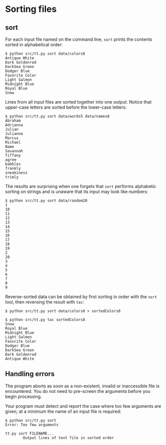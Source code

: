 # Sorting files

## sort

For each input file named on the command line, `sort` prints the contents sorted in alphabetical order:

    $ python src/tt.py sort data/colors8
    Antique White
    Dark Goldenrod
    DarkSea Green
    Dodger Blue
    Favorite Color
    Light Salmon
    Midnight Blue
    Royal Blue
    Snow


Lines from all input files are sorted together into one output.  Notice that upper-case letters are sorted before the lower-case letters:

    $ python src/tt.py sort data/words5 data/names8
    Abraham
    Adrianna
    Julian
    Julianna
    Marcus
    Michael
    Name
    Savannah
    Tiffany
    agree
    babbles
    frankly
    sneakiness
    trimly


The results are surprising when one forgets that `sort` performs alphabetic
sorting on strings and is unaware that its input may look like numbers:

    $ python src/tt.py sort data/random20
    1
    10
    11
    12
    13
    14
    15
    16
    17
    18
    19
    2
    20
    3
    4
    5
    6
    7
    8
    9


Reverse-sorted data can be obtained by first sorting in order with the `sort`
tool, then reversing the result with `tac`:

    $ python src/tt.py sort data/colors8 > sortedColors8

    $ python src/tt.py tac sortedColors8
    Snow
    Royal Blue
    Midnight Blue
    Light Salmon
    Favorite Color
    Dodger Blue
    DarkSea Green
    Dark Goldenrod
    Antique White


## Handling errors

The program aborts as soon as a non-existent, invalid or inaccessible file is encountered.  You do not need to pre-screen the arguments before you begin processing.

Your program must detect and report the case where too few arguments are given; at a minimum the name of an input file is required:

    $ python src/tt.py sort
    Error: Too few arguments

    tt.py sort FILENAME...
            Output lines of text file in sorted order

